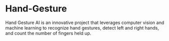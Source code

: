 # Hand-Gesture
Hand Gesture AI is an innovative project that leverages computer vision and machine learning to recognize hand gestures, detect left and right hands, and count the number of fingers held up.
